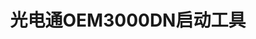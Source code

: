 ﻿---
id: 1731
title: "光电通OEM3000DN启动工具"
weight: 1731
version: "2.6-3"
updateTime: "2023-08-23T15:13:05"
debName: "http://113.24.212.22:8090/upload/file/com.toec.oem3000dn_2.6-3_loongarch64.deb"
debSize: "30.8 MB"
command: "/opt/toec/OEM3000DN/bin/Scanner/TOEC-StartUpTool.sh"
compatibility: 3
---
